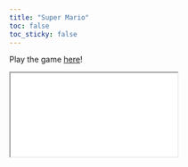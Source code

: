 ```yaml
---
title: "Super Mario"
toc: false
toc_sticky: false
---
```


Play the game [here](assets/game/Lab04.html)!

<iframe src="/assets/game/Lab04.html">

</iframe>

